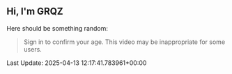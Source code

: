 ## Hi, I'm GRQZ
Here should be something random:  
> Sign in to confirm your age. This video may be inappropriate for some users.


Last Update: 2025-04-13 12:17:41.783961+00:00
